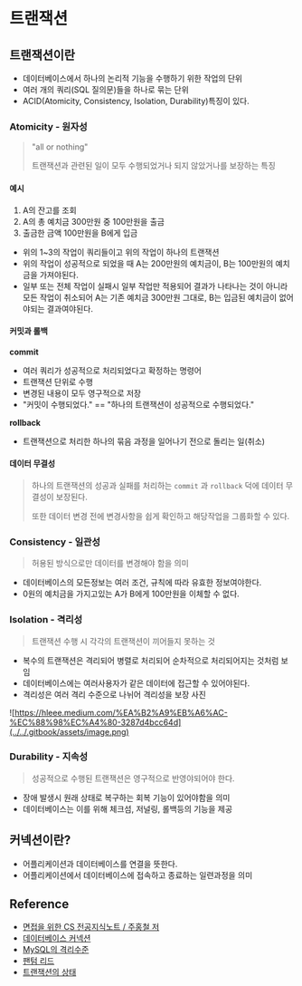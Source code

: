 # 트랜잭션

## 트랜잭션이란

* 데이터베이스에서 하나의 논리적 기능을 수행하기 위한 작업의 단위
* 여러 개의 쿼리(SQL 질의문)들을 하나로 묶는 단위
* ACID(Atomicity, Consistency, Isolation, Durability)특징이 있다.

### Atomicity - 원자성

> "all or nothing"
>
> 트랜잭션과 관련된 일이 모두 수행되었거나 되지 않았거나를 보장하는 특징

#### 예시

1. A의 잔고를 조회
2. A의 총 예치금 300만원 중 100만원을 출금
3. 출금한 금액 100만원을 B에게 입금

* 위의 1\~3의 작업이 쿼리들이고 위의 작업이 하나의 트랜잭션
* 위의 작업이 성공적으로 되었을 때 A는 200만원의 예치금이, B는 100만원의 예치금을 가져야된다.
* 일부 또는 전체 작업이 실패시 일부 작업만 적용되어 결과가 나타나는 것이 아니라 모든 작업이 취소되어 A는 기존 예치금 300만원 그대로, B는 입금된 예치금이 없어야되는 결과여야된다.

#### 커밋과 롤백

**commit**

* 여러 쿼리가 성공적으로 처리되었다고 확정하는 명령어
* 트랜잭션 단위로 수행
* 변경된 내용이 모두 영구적으로 저장
* "커밋이 수행되었다." == "하나의 트랜잭션이 성공적으로 수행되었다."

**rollback**

* 트랜잭션으로 처리한 하나의 묶음 과정을 일어나기 전으로 돌리는 일(취소)

#### 데이터 무결성

> 하나의 트랜잭션의 성공과 실패를 처리하는 `commit` 과 `rollback` 덕에 데이터 무결성이 보장된다.
>
> 또한 데이터 변경 전에 변경사항을 쉽게 확인하고 해당작업을 그룹화할 수 있다.

### Consistency - 일관성

> 허용된 방식으로만 데이터를 변경해야 함을 의미

* 데이터베이스의 모든정보는 여러 조건, 규칙에 따라 유효한 정보여야한다.
* 0원의 예치금을 가지고있는 A가 B에게 100만원을 이체할 수 없다.

### Isolation - 격리성

> 트랜잭션 수행 시 각각의 트랜잭션이 끼어들지 못하는 것

* 복수의 트랜잭션은 격리되어 병렬로 처리되어 순차적으로 처리되어지는 것처럼 보임
* 데이터베이스에는 여러사용자가 같은 데이터에 접근할 수 있어야된다.
* 격리성은 여러 격리 수준으로 나뉘어 격리성을 보장 사진



![https://hleee.medium.com/%EA%B2%A9%EB%A6%AC-%EC%88%98%EC%A4%80-3287d4bcc64d](../../.gitbook/assets/image.png)

### Durability - 지속성

> 성공적으로 수행된 트랜잭션은 영구적으로 반영야되어야 한다.

* 장애 발생시 원래 상태로 복구하는 회복 기능이 있어야함을 의미
* 데이터베이스는 이를 위해 체크섬, 저널링, 롤백등의 기능을 제공

## 커넥션이란?

* 어플리케이션과 데이터베이스를 연결을 뜻한다.
* 어플리케이션에서 데이터베이스에 접속하고 종료하는 일련과정을 의미

## Reference

* [면접을 위한 CS 전공지식노트 / 주홍철 저](http://www.kyobobook.co.kr/product/detailViewKor.laf?ejkGb=KOR\&mallGb=KOR\&barcode=9791165219529)
* [데이터베이스 커넥션](https://o-jing.tistory.com/29)
* [MySQL의 격리수준](https://hleee.medium.com/%EA%B2%A9%EB%A6%AC-%EC%88%98%EC%A4%80-3287d4bcc64d)
* [팬텀 리드](https://blobeater.blog/2017/10/26/sql-server-phantom-reads/)
* [트랜잭션의 상태](https://github.com/JaeYeopHan/Interview\_Question\_for\_Beginner/tree/master/Database#%ED%8A%B8%EB%9E%9C%EC%9E%AD%EC%85%98%EC%9D%98-%EC%83%81%ED%83%9C)
